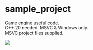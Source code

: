 # sample_project
Game engine useful code.  
C++ 20 needed. MSVC & Windows only.  
MSVC project files supplied.  

<div id="paypal-button-container-P-9BF190750N1558633MC7EZCA"></div>
<script src="https://www.paypal.com/sdk/js?client-id=AfuaDu1u5JTBdRo7DHkmdmvamFIMydBNyO29s1OyElagKU8RZwu8emMPvM57feLEYIUE7mDLCfIun1JE&vault=true&intent=subscription" data-sdk-integration-source="button-factory"></script> 
<script>
  paypal.Buttons({
      style: {
          shape: 'pill',
          color: 'gold',
          layout: 'vertical',
          label: 'subscribe'
      },
      createSubscription: function(data, actions) {
        return actions.subscription.create({
          /* Creates the subscription */
          plan_id: 'P-9BF190750N1558633MC7EZCA'
        });
      },
      onApprove: function(data, actions) {
        alert(data.subscriptionID); // You can add optional success message for the subscriber here
      }
  }).render('#paypal-button-container-P-9BF190750N1558633MC7EZCA'); // Renders the PayPal button
</script>

[![](https://www.paypalobjects.com/en_GB/i/btn/btn_subscribeCC_LG.gif)](https://www.paypal.com/cgi-bin/webscr?cmd=_s-xclick&hosted_button_id=D539LS3MUHBH4)
